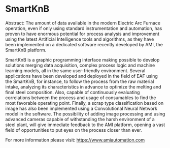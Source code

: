 # SmartKnB

Abstract: The amount of data available in the modern Electric Arc Furnace operation, even if only using standard instrumentation and automation, has proven to have enormous potential for process analysis and improvement using the latest Artificial Intelligence tools and algorithms, as they have been implemented on a dedicated software recently developed by AMI, the SmartKnB platform.

SmartKnB is a graphic programming interface making possible to develop solutions merging data acquisition, complex process logic and machine learning models, all in the same user-friendly environment. Several applications have been developed and deployed in the field of EAF using the SmartKnB, for instance, to follow the process from the raw material intake, analyzing its characteristics in advance to optimize the melting and final steel composition. Also, capable of continuously evaluating correlations between the process and usage of consumables to find the most favorable operating point. Finally, a scrap type classification based on image has also been implemented using a Convolutional Neural Network model in the software. The possibility of adding image processing and using advanced cameras capable of withstanding the harsh environment of a steel plant, will give immediate feedback to the AMI platform, opening a vast field of opportunities to put eyes on the process closer than ever.

For more information please visit:
https://www.amiautomation.com
